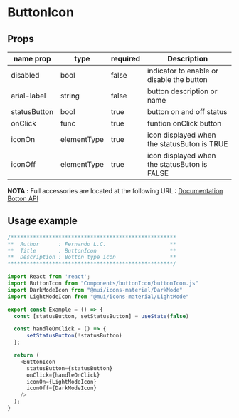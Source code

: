 
# ButtonIcon #

## Props ##

|   name prop  |   type      | required  |            Description                       |
|--------------|-------------|-----------|--------------------------------------------- |
| disabled     | bool        | false     | indicator to enable or disable the button    |
| arial-label  | string      | false     | button description or name                   |
| statusButton | bool        | true      | button on and off status                     |
| onClick      | func        | true      | funtion onClick button                       |
| iconOn       | elementType | true      | icon displayed when the statusButon is TRUE  |
| iconOff      | elementType | true      | icon displayed when the statusButon is FALSE |

__NOTA :__ Full accessories are located at the following URL : [ Documentation Botton API ]( https://mui.com/material-ui/react-button/ )


## Usage example  ##

```js
/****************************************************
**  Author      : Fernando L.C.                    **
**  Title       : ButtonIcon                       **
**  Description : Botton type icon                 **
****************************************************/

import React from 'react';
import ButtonIcon from "Components/buttonIcon/buttonIcon.js"
import DarkModeIcon from "@mui/icons-material/DarkMode"
import LightModeIcon from "@mui/icons-material/LightMode"

export const Example = () => {
  const [statusButton, setStatusButton] = useState(false)

  const handleOnClick = () => {
      setStatusButton(!statusButton)
  };

  return (
    <ButtonIcon
      statusButton={statusButton}
      onClick={handleOnClick}
      iconOn={LightModeIcon}
      iconOff={DarkModeIcon}
    />
  );
}

```
